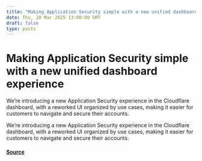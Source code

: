 ```yaml
---
title: "Making Application Security simple with a new unified dashboard experience"
date: Thu, 20 Mar 2025 13:00:00 GMT
draft: false
type: posts
---
```

# Making Application Security simple with a new unified dashboard experience





 We’re introducing a new Application Security experience in the Cloudflare dashboard, with a reworked UI organized by use cases, making it easier for customers to navigate and secure their accounts. 

We’re introducing a new Application Security experience in the Cloudflare dashboard, with a reworked UI organized by use cases, making it easier for customers to navigate and secure their accounts.

#### [Source](https://blog.cloudflare.com/new-application-security-experience/)

